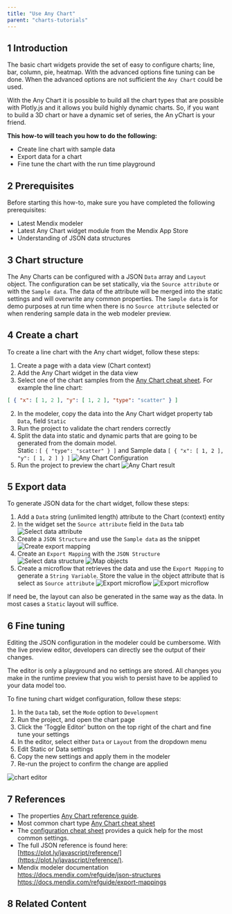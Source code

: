 ```yaml
---
title: "Use Any Chart"
parent: "charts-tutorials"
---
```


## 1 Introduction

The basic chart widgets provide the set of easy to configure charts; line, bar, column, pie, heatmap. With the advanced options fine tuning can be done. When the advanced options are not sufficient the `Any Chart` could be used.

With the Any Chart it is possible to build all the chart types that are possible with Plotly.js and it allows you build highly dynamic charts. So, if you want to build a 3D chart or have a dynamic set of series, the An yChart is your friend.

**This how-to will teach you how to do the following:**

* Create line chart with sample data
* Export data for a chart
* Fine tune the chart with the run time playground

## 2 Prerequisites

Before starting this how-to, make sure you have completed the following prerequisites:

* Latest Mendix modeler
* Latest Any Chart widget module from the Mendix App Store
* Understanding of JSON data structures

## 3 Chart structure

The Any Charts can be configured with a JSON `Data` array and `Layout` object. The configuration can be set statically, via the `Source attribute` or with the `Sample data`. The data of the attribute will be merged into the static settings and will overwrite any common properties. The `Sample data` is for demo purposes at run time when there is no `Source attribute` selected or when rendering sample data in the web modeler preview.

## 4 Create a chart

To create a line chart with the Any chart widget, follow these steps:

1. Create a page with a data view (Chart context)
1. Add the Any Chart widget in the data view
1. Select one of the chart samples from the [Any Chart cheat sheet](../../refguide/charts-any-cheat-sheet.md####-line-chart). For example the line chart:  
``` json
[ { "x": [ 1, 2 ], "y": [ 1, 2 ], "type": "scatter" } ]
```
2. In the modeler, copy the data into the Any Chart widget property tab `Data`, field `Static`
1. Run the project to validate the chart renders correctly
1. Split the data into static and dynamic parts that are going to be generated from the domain model.  
Static : `[ { "type": "scatter" } ]` and Sample data `[ { "x": [ 1, 2 ], "y": [ 1, 2 ] } ]`
![Any Chart Configuration](attachments/charts/any-chart-configuration.png)
1. Run the project to preview the chart
![Any Chart result](attachments/charts/charts-any-sample.png)


## 5 Export data

To generate JSON data for the chart widget, follow these steps:

1. Add a `Data` string (unlimited length) attribute to the Chart (context) entity
1. In the widget set the `Source attribute` field in the `Data` tab
![Select data attribute](attachments/charts/any-chart-configuration-attribute.png)
1. Create a `JSON Structure` and use the `Sample data` as the snippet
![Create export mapping](attachments/charts/any-chart-json-structure-line-chart-data.png)
1. Create an `Export Mapping` with the `JSON Structure`
![Select data structure](attachments/charts/any-chart-json-structure-linechart-export-mapping-select.png)
![Map objects](attachments/charts/any-chart-json-structure-linechart-export-mapping.png)
1. Create a microflow that retrieves the data and use the `Export Mapping` to generate a `String Variable`. Store the value in the object attribute that is select as `Source attribute`
![Export microflow](attachments/charts/any-chart-export-microflow.png)
![Export microflow](attachments/charts/any-chart-export-microflow-structure.png)

If need be, the layout can also be generated in the same way as the data. In most cases a `Static` layout will suffice.

## 6 Fine tuning

Editing the JSON configuration in the modeler could be cumbersome. With the live preview editor, developers can directly see the output of their changes. 

The editor is only a playground and no settings are stored. All changes you make in the runtime preview that you wish to persist have to be applied to your data model too.

To fine tuning chart widget configuration, follow these steps:

1. In the `Data` tab, set the `Mode` option to `Development`
1. Run the project, and open the chart page
1. Click the 'Toggle Editor' button on the top right of the chart and fine tune your settings
1. In the editor, select either `Data` or `Layout` from the dropdown menu
1. Edit Static or Data settings
1. Copy the new settings and apply them in the modeler
1. Re-run the project to confirm the change are applied

![chart editor](attachments/charts/charts-toggle-editor-open.png)

## 7 References
- The properties [Any Chart reference guide](../../refguide/charts-any-configuration.md).  
- Most common chart type [Any Chart cheat sheet](../../refguide/charts-any-cheat-sheet.md####-line-chart)  
- The [configuration cheat sheet](../../refguide/charts-advanced-cheat-sheet.md) provides a quick help for the most common settings.  
- The full JSON reference is found here: [https://plot.ly/javascript/reference/](https://plot.ly/javascript/reference/).
- Mendix modeler documentation  
https://docs.mendix.com/refguide/json-structures  
https://docs.mendix.com/refguide/export-mappings  

## 8 Related Content

